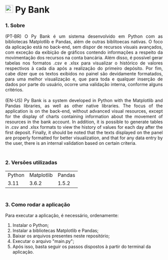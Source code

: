 # <img src="https://user-images.githubusercontent.com/110633725/224460842-e58596da-f9b9-43bc-a81e-d9d36289ea37.png" height="25"> Py Bank

### 1. Sobre
<div align="justify">
  (PT-BR) O Py Bank é um sistema desenvolvido em Python com as bibliotecas Matplotlib e Pandas, além de outras biblitoecas nativas. O foco da aplicação está
  no back-end, sem dispor de recursos visuais avançados, com exceção da exibição de gráficos contendo informações a respeito da movimentação dos recursos
  na conta bancária. Além disso, é possível gerar tabelas nos formatos .csv e .xlsx para visualizar o histórico de valores respectivos à cada dia após
  a realização do primeiro depósito. Por fim, cabe dizer que os textos exibidos no painel são devidamente formatados, para uma melhor visualização e,
  que para toda e qualquer inserção de dados por parte do usuário, ocorre uma validação interna, conforme alguns critérios.
  <br><br>
  (EN-US) Py Bank is a system developed in Python with the Matplotlib and Pandas libraries, as well as other native libraries. The focus of the application 
  is on the back-end, without advanced visual resources, except for the display of charts containing information about the movement of resources in the 
  bank account. In addition, it is possible to generate tables in .csv and .xlsx formats to view the history of values for each day after the first deposit. 
  Finally, it should be noted that the texts displayed on the panel are properly formatted for better visualization, and that for any data entry by the user,
  there is an internal validation based on certain criteria.
</div>

### <br>2. Versões utilizadas
<table>
  <tr>
    <td>Python</td>
    <td>Matplotlib</td>
    <td>Pandas</td>
  </tr>
  <tr>
    <td>3.11</td>
    <td>3.6.2</td>
    <td>1.5.2</td>
  </tr>
</table>

### <br>3. Como rodar a aplicação
Para executar a aplicação, é necessário, ordenamente:
1. Instalar o Python;
2. Instalar a bibliotecas Matplotlib e Pandas;
3. Baixar os arquivos presentes neste repositório;
4. Executar o arquivo "main.py";
5. Após isso, basta seguir os passos dispostos à partir do terminal da aplicação.
